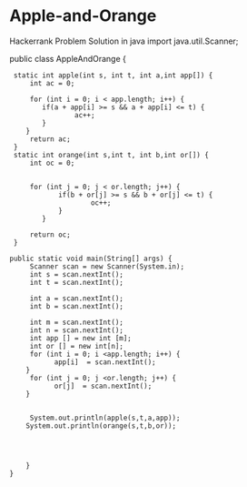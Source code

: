 # Apple-and-Orange
Hackerrank Problem Solution in java
import java.util.Scanner;

public class AppleAndOrange {
	
	 static int apple(int s, int t, int a,int app[]) {
		 int ac = 0;
		 
		 for (int i = 0; i < app.length; i++) {
			if(a + app[i] >= s && a + app[i] <= t) {
				    ac++;
			}
		}
		 return ac;
	 }
	 static int orange(int s,int t, int b,int or[]) {
		 int oc = 0;
		 
		 
		 for (int j = 0; j < or.length; j++) {
				if(b + or[j] >= s && b + or[j] <= t) {
					    oc++;
				}
			}
		 
		 return oc;
	 }

	public static void main(String[] args) {
         Scanner scan = new Scanner(System.in);
         int s = scan.nextInt();
         int t = scan.nextInt();
         
         int a = scan.nextInt();
         int b = scan.nextInt();
        
         int m = scan.nextInt();
         int n = scan.nextInt();
         int app [] = new int [m];
         int or [] = new int[n];
         for (int i = 0; i <app.length; i++) {
			   app[i]  = scan.nextInt();
		}
         for (int j = 0; j <or.length; j++) {
			   or[j]  = scan.nextInt();
		}
         
         
         System.out.println(apple(s,t,a,app));
        System.out.println(orange(s,t,b,or));
        
        
         
        
		}
	}
